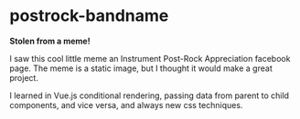 # postrock-bandname

**Stolen from a meme!**

I saw this cool little meme an Instrument Post-Rock Appreciation facebook page.
The meme is a static image, but I thought it would make a great project.

I learned in Vue.js conditional rendering, passing data from parent to child components, and vice versa, and always new css techniques.
